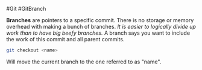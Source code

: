 #Git #GitBranch

**Branches** are pointers to a specific commit. There is no storage or memory overhead with making a bunch of branches. *It is easier to logically divide up work than to have big beefy branches.* A branch says you want to include the work of this commit and all parent commits. 
``` bash
git checkout <name>
```
Will move the current branch to the one referred to as "name". 